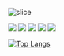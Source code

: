 ![slice](https://capsule-render.vercel.app/api?type=slice&color=auto&height=200&text=Hello%20&fontAlign=70&rotate=13&fontAlignY=25&desc=I%27m%20JongHu&descAlign=60&descAlignY=44)



<img src="https://img.shields.io/badge/Java-007396?style=flat&logo=java&logoColor=white"/> <img src="https://img.shields.io/badge/Spring-6DB33F?style=flat&logo=spring&logoColor=white"/>
<img src="https://img.shields.io/badge/MySQL-4479A1?style=flat&logo=mysql&logoColor=white"/> <img src="https://img.shields.io/badge/Oracle-F80000?style=flat&logo=oracle&logoColor=white"/> <img src="https://img.shields.io/badge/AWS-232F3E?style=flat&logo=amazon-aws&logoColor=white"/>

[![Top Langs](https://github-readme-stats.vercel.app/api/top-langs/?username=JONGHUKIM&layout=compact)](https://github.com/JONGHUKIM/github-readme-stats)




